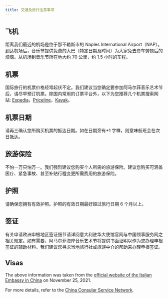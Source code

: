 ```yaml
---
title: 交通及旅行注意事项
---
```


## 飞机
距离我们最近的机场是位于那不勒斯市的 Naples International Airport（NAP）。到达机场后，音乐节提供免费的大巴（特定日期及时间）为大家免去舟车劳顿后的烦恼。从机场到音乐节所在地大约 70 公里，约 1.5 小时的车程。

## 机票
国际旅行的机票价格经常起伏不定。我们建议当您确定要参加阿马尔菲音乐艺术节后，请尽早预订机票。除国内常用的订票平台外，以下为您推荐几个机票搜索网站: [Expedia](https://www.expedia.com)，[Priceline](https://www.priceline.com)，[Kayak](https://www.kayak.com)。

## 机票日期
请再三确认您所购买机票的抵达日期。如在日期旁有+1 字样，则意味航班会在次日抵达。

## 旅游保险
不怕一万只怕万一。我们强烈建议您购买个人所需的旅游保险。建议您购买可涵盖医疗、紧急事故、甚至补贴行程变更所需费用的旅游保险。

## 护照
请确保您拥有有效护照。护照的有效日期最好超过旅行日期 6 个月以上。

## 签证
有关申请欧洲申根地区签证细节请详阅意大利驻华大使馆官网与中国领事服务网之相关规定。如有需要，阿马尔菲海岸音乐艺术节将提供书面证明以作为您办理申根签证的辅助材料。我们建议您寻求当地旅行社或旅游中介的帮助来办理申根签证。

## Visas

The above information was taken from the [official website of the Italian Embassy in China](https://ambpechino.esteri.it/ambasciata_pechino/zh/informazioni_e_servizi/visti) on November 25, 2021.

For more details, refer to the [China Consular Service Network](http://cs.mfa.gov.cn/zggmcg/cgqz/sbcgqz/sqysqz_660469/oz_660471/201310/t20131007_956130.shtml).